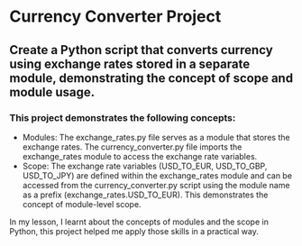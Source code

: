 # Currency Converter Project
## Create a Python script that converts currency using exchange rates stored in a separate module, demonstrating the concept of scope and module usage.

### This project demonstrates the following concepts:

- Modules: The exchange_rates.py file serves as a module that stores the exchange rates. The currency_converter.py file imports the exchange_rates module to access the exchange rate variables.
- Scope: The exchange rate variables (USD_TO_EUR, USD_TO_GBP, USD_TO_JPY) are defined within the exchange_rates module and can be accessed from the currency_converter.py script using the module name as a prefix (exchange_rates.USD_TO_EUR). This demonstrates the concept of module-level scope.

In my lesson, I learnt about the concepts of modules and the scope in Python, this project helped me apply those skills in a practical way.
